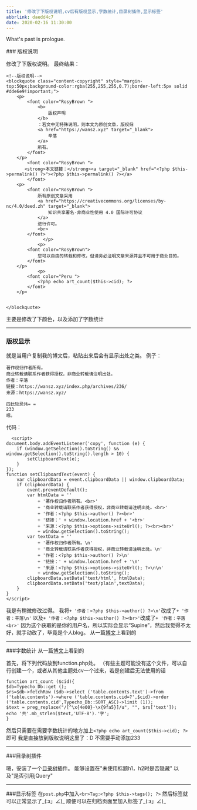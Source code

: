 ```yaml
---
title: '修改了下版权说明,cv后有版权显示,字数统计,目录树插件,显示标签'
abbrlink: daedd4c7
date: 2020-02-16 11:30:00
---
```

What's past is prologue.

<!--more-->### 版权说明
修改了下版权说明。
最终结果：

```
<!--版权说明-->
<blockquote class="content-copyright" style="margin-top:50px;background-color:rgba(255,255,255,0.7);border-left:5px solid #dde6e9!important;">
    <p>
        <font color="RosyBrown ">
            <b>
                版权声明
            </b>
            ：若文中无特殊说明，则本文为原创文章，版权归
            <a href="https://wansz.xyz" target="_blank">
                辛落
            </a>
            所有。
        </font>
    </p>
        <font color="RosyBrown ">
       <strong>本文链接：</strong><a target="_blank" href="<?php $this->permalink() ?>"><?php $this->permalink() ?></a>
        </font>
    <p>
        <font color="RosyBrown ">
            所有原创文章采用
            <a href="https://creativecommons.org/licenses/by-nc/4.0/deed.zh" target="_blank">
                知识共享署名-非商业性使用 4.0 国际许可协议
            </a>
            进行许可。
            <br>
        </font>
              </p>
            <p>
        <font color="RosyBrown">
            您可以自由的转载和修改，但请务必注明文章来源并且不可用于商业目的。
        </font>
    </p>
            <p>
        <font color="Peru ">
            <?php echo art_count($this->cid); ?>
        </font>
    </p>


</blockquote>
```

主要是修改了下颜色，以及添加了字数统计


----------


### 版权显示
就是当用户复制我的博文后，粘贴出来后会有显示出处之类。
例子：
```
著作权归作者所有。
商业转载请联系作者获得授权，非商业转载请注明出处。
作者：辛落
链接：https://wansz.xyz/index.php/archives/236/
来源：https://wansz.xyz/

四比较忌讳= =
233
嗯。
```

代码：
```
  <script>
document.body.addEventListener('copy', function (e) {
    if (window.getSelection().toString() && window.getSelection().toString().length > 10) {
        setClipboardText(e);
    }
}); 
function setClipboardText(event) {
    var clipboardData = event.clipboardData || window.clipboardData;
    if (clipboardData) {
        event.preventDefault();
        var htmlData = ''
            + '著作权归作者所有。<br>'
            + '商业转载请联系作者获得授权，非商业转载请注明出处。<br>'
            + '作者：<?php $this->author() ?><br>'
            + '链接：' + window.location.href + '<br>'
            + '来源：<?php $this->options->siteUrl(); ?><br><br>'
            + window.getSelection().toString();
        var textData = ''
            + '著作权归作者所有。\n'
            + '商业转载请联系作者获得授权，非商业转载请注明出处。\n'
            + '作者：<?php $this->author() ?>\n'
            + '链接：' + window.location.href + '\n'
            + '来源：<?php $this->options->siteUrl(); ?>\n\n'
            + window.getSelection().toString();
        clipboardData.setData('text/html', htmlData);
        clipboardData.setData('text/plain',textData);
    }
}
</script> 
```

我是有稍微修改过得。
我将`+ '作者：<?php $this->author() ?>\n'`改成了`+ '作者：辛落\n'`
以及`+ '作者：<?php $this->author() ?><br>'`改成了`+ '作者：辛落<br>'`
因为这个获取的是你的用户名，所以实际会显示“Supine”，然后我觉得不太好，就手动改了，毕竟是个人blog。
从一篇[博文][1]上看到的

----------


###字数统计
从一篇[博文][2]上看到的

首先，将下列代码放到function.php处。
（有些主题可能没有这个文件，可以自行创建一个，或者从其他主题处cv一个过来，若是创建后无法使用的话
```
function art_count ($cid){
$db=Typecho_Db::get ();
$rs=$db->fetchRow ($db->select ('table.contents.text')->from ('table.contents')->where ('table.contents.cid=?',$cid)->order ('table.contents.cid',Typecho_Db::SORT_ASC)->limit (1));
$text = preg_replace("/[^\x{4e00}-\x{9fa5}]/u", "", $rs['text']);
echo '共'.mb_strlen($text,'UTF-8').'字';
}
```

然后只需要在需要字数统计的地方加上`<?php echo art_count($this->cid); ?>`即可
我是直接放到版权说明这里了：D
不需要手动添加233


----------


###目录树插件

嗯，安装了一个[目录树][3]插件。
能够设置在"未使用标题h1，h2时是否隐藏"
以及"是否引用jQuery"


----------


###显示标签
在`post.php`中加入`<br>Tag:<?php $this->tags(); ?>`
然后标签就可以正常显示了_(:з」∠)_
顺便可以在归档页面里加入标签了_(:з」∠)_

[1]: https://www.pandasoda.cn/archives/copyright-of-articles.html
[2]: https://www.eyuyun.com/196.html
[3]: https://github.com/hongweipeng/MenuTree